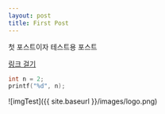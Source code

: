 ```yaml
---
layout: post
title: First Post
---
```

첫 포스트이자 테스트용 포스트

[ 링크 걸기](https://drive.google.com/file/d/1jmw0TOfpcfa2bPcoINrP-cVd9BKk7j17/view?usp=sharing)

```c++
int n = 2;
printf("%d", n);
```

![imgTest]({{ site.baseurl }}/images/logo.png)
